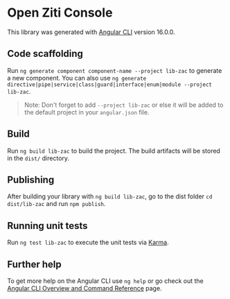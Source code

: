 # Open Ziti Console

This library was generated with [Angular CLI](https://github.com/angular/angular-cli) version 16.0.0.

## Code scaffolding

Run `ng generate component component-name --project lib-zac` to generate a new component. You can also use `ng generate directive|pipe|service|class|guard|interface|enum|module --project lib-zac`.
> Note: Don't forget to add `--project lib-zac` or else it will be added to the default project in your `angular.json` file. 

## Build

Run `ng build lib-zac` to build the project. The build artifacts will be stored in the `dist/` directory.

## Publishing

After building your library with `ng build lib-zac`, go to the dist folder `cd dist/lib-zac` and run `npm publish`.

## Running unit tests

Run `ng test lib-zac` to execute the unit tests via [Karma](https://karma-runner.github.io).

## Further help

To get more help on the Angular CLI use `ng help` or go check out the [Angular CLI Overview and Command Reference](https://angular.io/cli) page.
